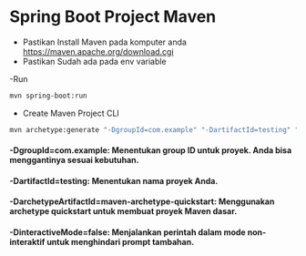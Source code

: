 # Spring Boot Project Maven

- Pastikan Install Maven pada komputer anda
  https://maven.apache.org/download.cgi
- Pastikan Sudah ada pada env variable

-Run

```bash
mvn spring-boot:run
```

- Create Maven Project CLI

```bash
mvn archetype:generate "-DgroupId=com.example" "-DartifactId=testing" "-DarchetypeArtifactId=maven-archetype-quickstart" "-DarchetypeVersion=1.4" "-DinteractiveMode=false"
```

#### -DgroupId=com.example: Menentukan group ID untuk proyek. Anda bisa menggantinya sesuai kebutuhan.

#### -DartifactId=testing: Menentukan nama proyek Anda.

#### -DarchetypeArtifactId=maven-archetype-quickstart: Menggunakan archetype quickstart untuk membuat proyek Maven dasar.

#### -DinteractiveMode=false: Menjalankan perintah dalam mode non-interaktif untuk menghindari prompt tambahan.
